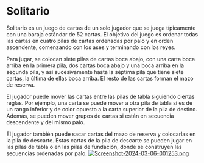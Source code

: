 # Solitario 
Solitario es un juego de cartas de un solo jugador que se juega típicamente con una baraja estándar de 52 cartas. El objetivo del juego es ordenar todas las cartas en cuatro pilas de cartas ordenadas por palo y en orden ascendente, comenzando con los ases y terminando con los reyes.

Para jugar, se colocan siete pilas de cartas boca abajo, con una carta boca arriba en la primera pila, dos cartas boca abajo y una boca arriba en la segunda pila, y así sucesivamente hasta la séptima pila que tiene siete cartas, la última de ellas boca arriba. El resto de las cartas forman el mazo de reserva.

El jugador puede mover las cartas entre las pilas de tabla siguiendo ciertas reglas. Por ejemplo, una carta se puede mover a otra pila de tabla si es de un rango inferior y de color opuesto a la carta superior de la pila de destino. Además, se pueden mover grupos de cartas si están en secuencia descendente y del mismo palo.

El jugador también puede sacar cartas del mazo de reserva y colocarlas en la pila de descarte. Estas cartas de la pila de descarte se pueden jugar en las pilas de tabla o en las pilas de fundación, donde se construyen las secuencias ordenadas por palo.
[![Screenshot-2024-03-06-001253.png](https://i.postimg.cc/C1jDYHD8/Screenshot-2024-03-06-001253.png)](https://postimg.cc/DJwmPGxf)
